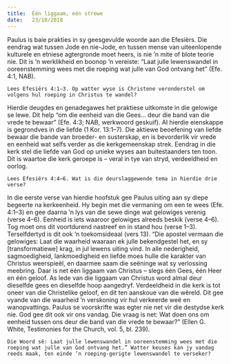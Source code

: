 ```yaml
---
title:  Één liggaam, eén strewe
date:   23/10/2018
---
```


Paulus is baie prakties in sy geesgevulde woorde aan die Efesiërs. Die eendrag wat tussen Jode en nie-Jode, en tussen mense van uiteenlopende kulturele en etniese agtergronde moet heers, is nie ’n mite of blote teorie nie. Dit is ’n werklikheid en boonop ’n vereiste: “Laat julle lewenswandel in ooreenstemming wees met die roeping wat julle van God ontvang het” (Efe. 4:1, NAB). 

`Lees Efesiërs 4:1–3. Op watter wyse is Christene veronderstel om volgens hul roeping in Christus te wandel?` 

Hierdie deugdes en genadegawes het praktiese uitkomste in die gelowige se lewe. Dit help “om die eenheid van die Gees... deur die band van die vrede te bewaar” (Efe. 4:3; NAB, werkwoord geskuif). Al hierdie eienskappe is gegrondves in die liefde (1 Kor. 13:1–7). Die aktiewe beoefening van liefde bewaar die bande van broeder- en susterskap, en is bevorderlik vir vrede en eenheid wat selfs verder as die kerkgemeenskap strek. Eendrag in die kerk stel die liefde van God op unieke wyses aan buitestaanders ten toon. Dit is waartoe die kerk geroepe is – veral in tye van stryd, verdeeldheid en oorlog. 

`Lees Efesiërs 4:4–6. Wat is die deurslaggewende tema in hierdie drie verse?` 

In die eerste verse van hierdie hoofstuk gee Paulus uiting aan sy diepe begeerte na kerkeenheid. Hy begin met die vermaning om een te wees (Efe. 4:1–3) en gee daarna ’n lys van die sewe dinge wat gelowiges verenig (verse 4–6). Eenheid is iets waaroor gelowiges alreeds beskik (verse 4–6). Tog moet ons dit voortdurend nastreef en in stand hou (verse 1–3). Terselfdertyd is dit ook ’n toekomsideaal (vers 13). “Die apostel vermaan die gelowiges: Laat die waarheid waaraan ek julle bekendgestel het, en sy [transformatiewe] krag, in jul lewens uiting vind. In alle nederigheid, sagmoedigheid, lankmoedigheid en liefde moes hulle die karakter van Christus weerspieël, en daarmee saam die seëninge wat sy verlossing meebring. Daar is net één liggaam van Christus – slegs één Gees, één Heer en één geloof. As lede van die liggaam van Christus word almal deur dieselfde gees en dieselfde hoop aangedryf. Verdeeldheid in die kerk is tot oneer van die Christelike geloof, en dit ten aanskoue van die wêreld. Dit gee vyande van die waarheid ’n verskoning vir hul verkeerde weë en wanopvattings. Paulus se voorskrifte was egter nie net vir die destydse kerk nie. God gee dit ook vir ons vandag. Die vraag is net: Wat doen ons om eenheid tussen ons deur die band van die vrede te bewaar?” (Ellen G. White, Testimonies for the Church, vol. 5, bl. 239). 

`Die Woord sê: Laat julle lewenswandel in ooreenstemming wees met die roeping wat julle van God ontvang het.” Watter keuses kan jy vandag reeds maak, ten einde ’n roeping-gerigte lewenswandel te verseker?`